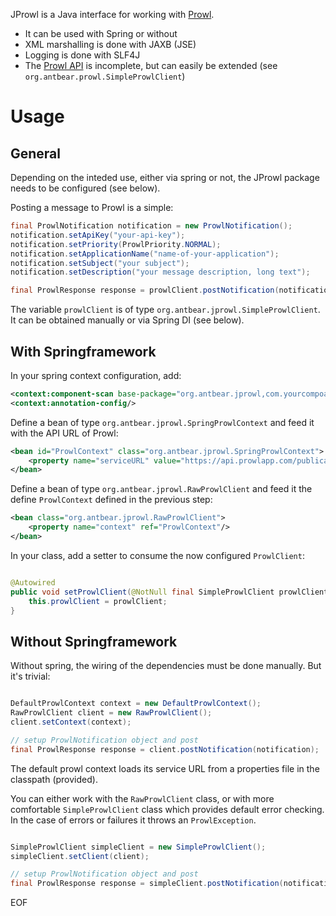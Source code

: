 JProwl is a Java interface for working with [Prowl](http://www.prowlapp.com).

- It can be used with Spring or without
- XML marshalling is done with JAXB (JSE)
- Logging is done with SLF4J
- The [Prowl API](http://www.prowlapp.com/api.php) is incomplete, but can easily be extended (see `org.antbear.prowl.SimpleProwlClient`)

# Usage

## General
Depending on the inteded use, either via spring or not, the JProwl package needs to be configured (see below).

Posting a message to Prowl is a simple:

```java
final ProwlNotification notification = new ProwlNotification();
notification.setApiKey("your-api-key");
notification.setPriority(ProwlPriority.NORMAL);
notification.setApplicationName("name-of-your-application");
notification.setSubject("your subject");
notification.setDescription("your message description, long text");

final ProwlResponse response = prowlClient.postNotification(notification);
```

The variable `prowlClient` is of type `org.antbear.jprowl.SimpleProwlClient`. It can be obtained manually or via Spring DI (see below).

## With Springframework
In your spring context configuration, add:

```xml
<context:component-scan base-package="org.antbear.jprowl,com.yourcompoany.yourpackage"/>
<context:annotation-config/>
```

Define a bean of type `org.antbear.jprowl.SpringProwlContext` and feed it with the API URL of Prowl:

```xml
<bean id="ProwlContext" class="org.antbear.jprowl.SpringProwlContext">
	<property name="serviceURL" value="https://api.prowlapp.com/publicapi/"/>
</bean>
```

Define a bean of type `org.antbear.jprowl.RawProwlClient` and feed it the define `ProwlContext` defined in the previous step:

```xml
<bean class="org.antbear.jprowl.RawProwlClient">
	<property name="context" ref="ProwlContext"/>
</bean>
```

In your class, add a setter to consume the now configured `ProwlClient`:

```java

@Autowired
public void setProwlClient(@NotNull final SimpleProwlClient prowlClient) {
	this.prowlClient = prowlClient;
}
```

## Without Springframework
Without spring, the wiring of the dependencies must be done manually. But it's trivial:

```java

DefaultProwlContext context = new DefaultProwlContext();
RawProwlClient client = new RawProwlClient();
client.setContext(context);

// setup ProwlNotification object and post
final ProwlResponse response = client.postNotification(notification);
```

The default prowl context loads its service URL from a properties file in the classpath (provided).

You can either work with the `RawProwlClient` class, or with more comfortable `SimpleProwlClient` class which provides
default error checking. In the case of errors or failures it throws an `ProwlException`.

```java

SimpleProwlClient simpleClient = new SimpleProwlClient();
simpleClient.setClient(client);

// setup ProwlNotification object and post
final ProwlResponse response = simpleClient.postNotification(notification);
```

EOF